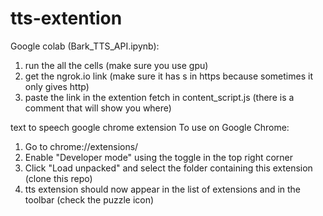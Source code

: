 # tts-extention
Google colab (Bark_TTS_API.ipynb):
1. run the all the cells (make sure you use gpu)
2. get the ngrok.io link (make sure it has s in https because sometimes it only gives http)
3. paste the link in the extention fetch in content_script.js (there is a comment that will show you where)

text to speech google chrome extension 
To use on Google Chrome:
1. Go to chrome://extensions/
2. Enable "Developer mode" using the toggle in the top right corner
3. Click "Load unpacked" and select the folder containing this extension (clone this repo) 
4. tts extension should now appear in the list of extensions and in the toolbar (check the puzzle icon)
